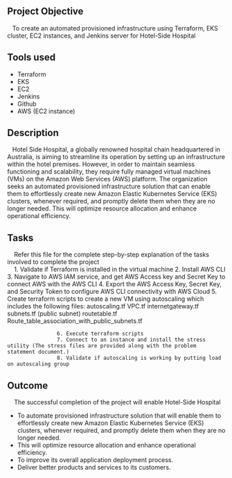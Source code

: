 ## Project Objective
&nbsp;&nbsp;  To create an automated provisioned infrastructure using Terraform, EKS cluster, EC2 instances, and Jenkins server for Hotel-Side Hospital

## Tools used
  - Terraform
  - EKS
  - EC2
  - Jenkins
  - Github
  - AWS (EC2 instance)

## Description
&nbsp;&nbsp;  Hotel Side Hospital, a globally renowned hospital chain headquartered in Australia, is aiming to streamline its operation by setting up an infrastructure within the hotel premises. However, in order to maintain seamless functioning and scalability, they require fully managed virtual machines (VMs) on the Amazon Web Services (AWS) platform.
The organization seeks an automated provisioned infrastructure solution that can enable them to effortlessly create new Amazon Elastic Kubernetes Service (EKS) clusters, whenever required, and promptly delete them when they are no longer needed. This will optimize resource allocation and enhance operational efficiency.

## Tasks
&nbsp;&nbsp;&nbsp; Refer this file for the complete step-by-step explanation of the tasks involved to complete the project \
&nbsp;&nbsp;&nbsp;  1. Validate if Terraform is installed in the virtual machine
                    2. Install AWS CLI
                    3. Navigate to AWS IAM service, and get AWS Access key and Secret Key to connect AWS with the AWS CLI
                    4. Export the AWS Access Key, Secret Key, and Security Token to configure AWS CLI connectivity with AWS Cloud
                    5. Create terraform scripts to create a new VM using autoscaling which includes the following files: 
                        autoscaling.tf 
                        VPC.tf 
                        internetgateway.tf 
                        subnets.tf (public subnet) 
                        routetable.tf 
                        Route_table_association_with_public_subnets.tf
                    
                    6. Execute terraform scripts
                    7. Connect to an instance and install the stress utility (The stress files are provided along with the problem statement document.)
                    8. Validate if autoscaling is working by putting load on autoscaling group
   
## Outcome
&nbsp;&nbsp;&nbsp; The successful completion of the project will enable Hotel-Side Hospital
-  To automate provisioned infrastructure solution that will enable them to effortlessly create new Amazon Elastic Kubernetes Service (EKS) clusters, whenever required, and promptly delete them when they are no longer needed.
-  This will optimize resource allocation and enhance operational efficiency.
-  To improve its overall application deployment process.
-  Deliver better products and services to its customers.
